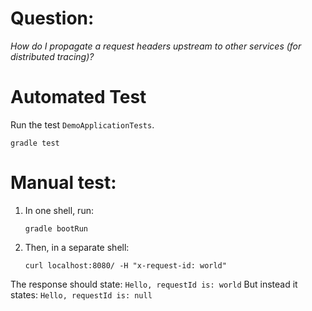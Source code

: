 # Question:

_How do I propagate a request headers upstream to other services (for distributed tracing)?_

# Automated Test

Run the test `DemoApplicationTests`.

```shell
gradle test
```

# Manual test:

1. In one shell, run:

    ```shell
    gradle bootRun
    ```

1. Then, in a separate shell:

    ```shell
    curl localhost:8080/ -H "x-request-id: world" 
    ```

The response should state: `Hello, requestId is: world`
But instead it states: `Hello, requestId is: null`
